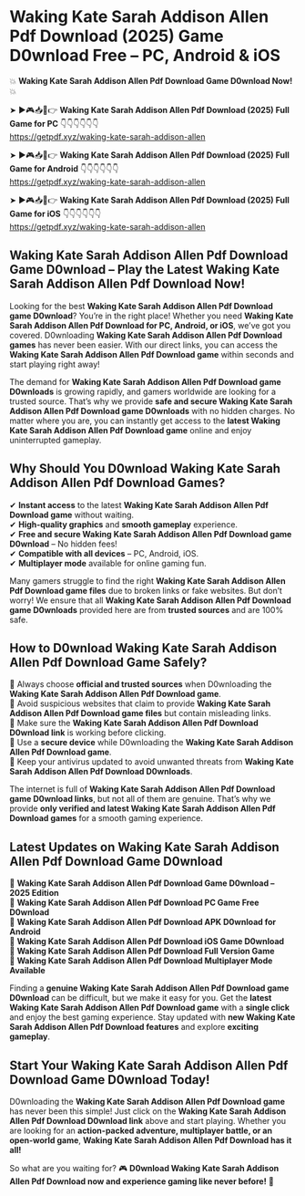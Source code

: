 # Waking Kate Sarah Addison Allen Pdf Download (2025) Game D0wnload Free – PC, Android & iOS

💥 **Waking Kate Sarah Addison Allen Pdf Download Game D0wnload Now!** 💥  

➤ ►🎮📥📱👉 **Waking Kate Sarah Addison Allen Pdf Download (2025) Full Game for PC** 👇👇👇👇👇👇  
https://getpdf.xyz/waking-kate-sarah-addison-allen  

➤ ►🎮📥📱👉 **Waking Kate Sarah Addison Allen Pdf Download (2025) Full Game for Android** 👇👇👇👇👇👇  
https://getpdf.xyz/waking-kate-sarah-addison-allen  

➤ ►🎮📥📱👉 **Waking Kate Sarah Addison Allen Pdf Download (2025) Full Game for iOS** 👇👇👇👇👇👇  
https://getpdf.xyz/waking-kate-sarah-addison-allen  

## Waking Kate Sarah Addison Allen Pdf Download Game D0wnload – Play the Latest Waking Kate Sarah Addison Allen Pdf Download Now!

Looking for the best **Waking Kate Sarah Addison Allen Pdf Download game D0wnload**? You’re in the right place! Whether you need **Waking Kate Sarah Addison Allen Pdf Download for PC, Android, or iOS**, we’ve got you covered. D0wnloading **Waking Kate Sarah Addison Allen Pdf Download games** has never been easier. With our direct links, you can access the **Waking Kate Sarah Addison Allen Pdf Download game** within seconds and start playing right away!  

The demand for **Waking Kate Sarah Addison Allen Pdf Download game D0wnloads** is growing rapidly, and gamers worldwide are looking for a trusted source. That’s why we provide **safe and secure Waking Kate Sarah Addison Allen Pdf Download game D0wnloads** with no hidden charges. No matter where you are, you can instantly get access to the **latest Waking Kate Sarah Addison Allen Pdf Download game** online and enjoy uninterrupted gameplay.  

## **Why Should You D0wnload Waking Kate Sarah Addison Allen Pdf Download Games?**  

✔ **Instant access** to the latest **Waking Kate Sarah Addison Allen Pdf Download game** without waiting.  
✔ **High-quality graphics** and **smooth gameplay** experience.  
✔ **Free and secure Waking Kate Sarah Addison Allen Pdf Download game D0wnload** – No hidden fees!  
✔ **Compatible with all devices** – PC, Android, iOS.  
✔ **Multiplayer mode** available for online gaming fun.  

Many gamers struggle to find the right **Waking Kate Sarah Addison Allen Pdf Download game files** due to broken links or fake websites. But don’t worry! We ensure that all **Waking Kate Sarah Addison Allen Pdf Download game D0wnloads** provided here are from **trusted sources** and are 100% safe.  

## **How to D0wnload Waking Kate Sarah Addison Allen Pdf Download Game Safely?**  

📌 Always choose **official and trusted sources** when D0wnloading the **Waking Kate Sarah Addison Allen Pdf Download game**.  
📌 Avoid suspicious websites that claim to provide **Waking Kate Sarah Addison Allen Pdf Download game files** but contain misleading links.  
📌 Make sure the **Waking Kate Sarah Addison Allen Pdf Download D0wnload link** is working before clicking.  
📌 Use a **secure device** while D0wnloading the **Waking Kate Sarah Addison Allen Pdf Download game**.  
📌 Keep your antivirus updated to avoid unwanted threats from **Waking Kate Sarah Addison Allen Pdf Download D0wnloads**.  

The internet is full of **Waking Kate Sarah Addison Allen Pdf Download game D0wnload links**, but not all of them are genuine. That’s why we provide **only verified and latest Waking Kate Sarah Addison Allen Pdf Download games** for a smooth gaming experience.  

## **Latest Updates on Waking Kate Sarah Addison Allen Pdf Download Game D0wnload**  

🔹 **Waking Kate Sarah Addison Allen Pdf Download Game D0wnload – 2025 Edition**  
🔹 **Waking Kate Sarah Addison Allen Pdf Download PC Game Free D0wnload**  
🔹 **Waking Kate Sarah Addison Allen Pdf Download APK D0wnload for Android**  
🔹 **Waking Kate Sarah Addison Allen Pdf Download iOS Game D0wnload**  
🔹 **Waking Kate Sarah Addison Allen Pdf Download Full Version Game**  
🔹 **Waking Kate Sarah Addison Allen Pdf Download Multiplayer Mode Available**  

Finding a **genuine Waking Kate Sarah Addison Allen Pdf Download game D0wnload** can be difficult, but we make it easy for you. Get the **latest Waking Kate Sarah Addison Allen Pdf Download game** with a **single click** and enjoy the best gaming experience. Stay updated with **new Waking Kate Sarah Addison Allen Pdf Download features** and explore **exciting gameplay**.  

## **Start Your Waking Kate Sarah Addison Allen Pdf Download Game D0wnload Today!**  

D0wnloading the **Waking Kate Sarah Addison Allen Pdf Download game** has never been this simple! Just click on the **Waking Kate Sarah Addison Allen Pdf Download D0wnload link** above and start playing. Whether you are looking for an **action-packed adventure, multiplayer battle, or an open-world game**, **Waking Kate Sarah Addison Allen Pdf Download has it all!**  

So what are you waiting for? 🎮 **D0wnload Waking Kate Sarah Addison Allen Pdf Download now and experience gaming like never before!** 🚀  